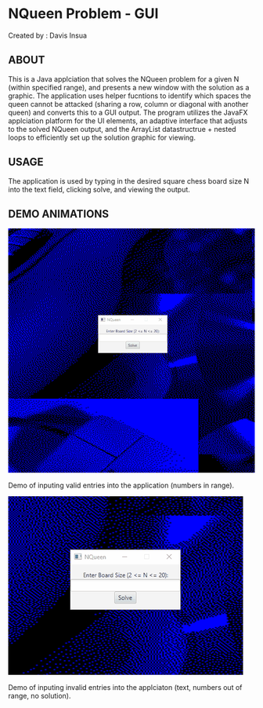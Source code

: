 NQueen Problem - GUI
========================
Created by : Davis Insua

ABOUT 
----------------

This is a Java applciation that solves the NQueen problem for a given N (within specified range), and presents a new window with the solution as a graphic. The application uses helper fucntions to identify which spaces the queen cannot be attacked (sharing a row, column or diagonal with another queen) and converts this to a GUI output. The program utilizes the JavaFX applciation platform for the UI elements, an adaptive interface that adjusts to the solved NQueen output, and the ArrayList datastructrue + nested loops to efficiently set up the solution graphic for viewing.

USAGE 
----------------

The application is used by typing in the desired square chess board size N into the text field, clicking solve, and viewing the output.

DEMO ANIMATIONS  
----------------

![](demos/Success.gif)

Demo of inputing valid entries into the application (numbers in range).

![](demos/InvalidEntry.gif)

Demo of inputing invalid entries into the applciaton (text, numbers out of range, no solution).

